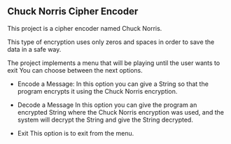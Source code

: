## Chuck Norris Cipher Encoder

This project is a cipher encoder named Chuck Norris. 

This type of encryption uses only zeros and spaces in order to save the data in a safe way.

The project implements a menu that will be playing until the user wants to exit
You can choose between the next options.

- Encode a Message:
In this option you can give a String so that the program encrypts it using the
Chuck Norris encryption. 


- Decode a Message
In this option you can give the program an encrypted String where the Chuck Norris 
encryption was used, and the system will decrypt the String and give the String
decrypted.


- Exit
This option is to exit from the menu.